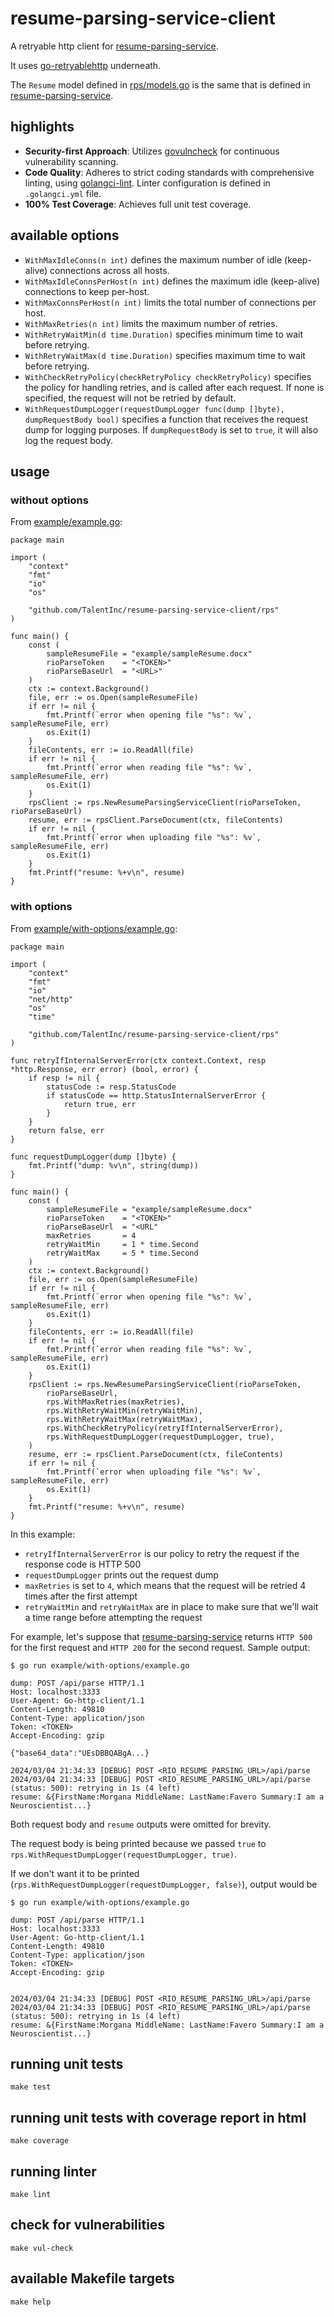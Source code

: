 # resume-parsing-service-client

A retryable http client for [resume-parsing-service](https://github.com/resume-io/resume-parsing-service).

It uses [go-retryablehttp](https://github.com/hashicorp/go-retryablehttp) underneath.

The `Resume` model defined in [rps/models.go](./rps/models.go) is the same that is defined in [resume-parsing-service](https://github.com/resume-io/resume-parsing-service).

## highlights

- **Security-first Approach**: Utilizes [govulncheck](https://pkg.go.dev/golang.org/x/vuln/cmd/govulncheck) for continuous vulnerability scanning.
- **Code Quality**: Adheres to strict coding standards with comprehensive linting, using [golangci-lint](https://github.com/golangci/golangci-lint). Linter configuration is defined in `.golangci.yml` file.
- **100% Test Coverage**: Achieves full unit test coverage.

## available options

- `WithMaxIdleConns(n int)` defines the maximum number of idle (keep-alive) connections across all hosts.
- `WithMaxIdleConnsPerHost(n int)` defines the maximum idle (keep-alive) connections to keep per-host.
- `WithMaxConnsPerHost(n int)` limits the total number of connections per host.
- `WithMaxRetries(n int)` limits the maximum number of retries.
- `WithRetryWaitMin(d time.Duration)` specifies minimum time to wait before retrying.
- `WithRetryWaitMax(d time.Duration)` specifies maximum time to wait before retrying.
- `WithCheckRetryPolicy(checkRetryPolicy checkRetryPolicy)` specifies the policy for handling retries, and is called after each request. If none is specified, the request will not be retried by default.
- `WithRequestDumpLogger(requestDumpLogger func(dump []byte), dumpRequestBody bool)` specifies a function that receives the request dump for logging purposes. If `dumpRequestBody` is set to `true`, it will also log the request body.

## usage

### without options

From [example/example.go](./example/example.go):

```
package main

import (
	"context"
	"fmt"
	"io"
	"os"

	"github.com/TalentInc/resume-parsing-service-client/rps"
)

func main() {
	const (
		sampleResumeFile = "example/sampleResume.docx"
		rioParseToken    = "<TOKEN>"
		rioParseBaseUrl  = "<URL>"
	)
	ctx := context.Background()
	file, err := os.Open(sampleResumeFile)
	if err != nil {
		fmt.Printf(`error when opening file "%s": %v`, sampleResumeFile, err)
		os.Exit(1)
	}
	fileContents, err := io.ReadAll(file)
	if err != nil {
		fmt.Printf(`error when reading file "%s": %v`, sampleResumeFile, err)
		os.Exit(1)
	}
	rpsClient := rps.NewResumeParsingServiceClient(rioParseToken, rioParseBaseUrl)
	resume, err := rpsClient.ParseDocument(ctx, fileContents)
	if err != nil {
		fmt.Printf(`error when uploading file "%s": %v`, sampleResumeFile, err)
		os.Exit(1)
	}
	fmt.Printf("resume: %+v\n", resume)
}

```

### with options

From [example/with-options/example.go](./example/with-options/example.go):

```
package main

import (
	"context"
	"fmt"
	"io"
	"net/http"
	"os"
	"time"

	"github.com/TalentInc/resume-parsing-service-client/rps"
)

func retryIfInternalServerError(ctx context.Context, resp *http.Response, err error) (bool, error) {
	if resp != nil {
		statusCode := resp.StatusCode
		if statusCode == http.StatusInternalServerError {
			return true, err
		}
	}
	return false, err
}

func requestDumpLogger(dump []byte) {
	fmt.Printf("dump: %v\n", string(dump))
}

func main() {
	const (
		sampleResumeFile = "example/sampleResume.docx"
		rioParseToken    = "<TOKEN>"
		rioParseBaseUrl  = "<URL"
		maxRetries       = 4
		retryWaitMin     = 1 * time.Second
		retryWaitMax     = 5 * time.Second
	)
	ctx := context.Background()
	file, err := os.Open(sampleResumeFile)
	if err != nil {
		fmt.Printf(`error when opening file "%s": %v`, sampleResumeFile, err)
		os.Exit(1)
	}
	fileContents, err := io.ReadAll(file)
	if err != nil {
		fmt.Printf(`error when reading file "%s": %v`, sampleResumeFile, err)
		os.Exit(1)
	}
	rpsClient := rps.NewResumeParsingServiceClient(rioParseToken,
		rioParseBaseUrl,
		rps.WithMaxRetries(maxRetries),
		rps.WithRetryWaitMin(retryWaitMin),
		rps.WithRetryWaitMax(retryWaitMax),
		rps.WithCheckRetryPolicy(retryIfInternalServerError),
		rps.WithRequestDumpLogger(requestDumpLogger, true),
	)
	resume, err := rpsClient.ParseDocument(ctx, fileContents)
	if err != nil {
		fmt.Printf(`error when uploading file "%s": %v`, sampleResumeFile, err)
		os.Exit(1)
	}
	fmt.Printf("resume: %+v\n", resume)
}

```

In this example:

- `retryIfInternalServerError` is our policy to retry the request if the response code is HTTP 500
- `requestDumpLogger` prints out the request dump
- `maxRetries` is set to `4`, which means that the request will be retried 4 times after the first attempt
- `retryWaitMin` and `retryWaitMax` are in place to make sure that we'll wait a time range before attempting the request

For example, let's suppose that [resume-parsing-service](https://github.com/resume-io/resume-parsing-service) returns `HTTP 500` for the first request and `HTTP 200` for the second request. Sample output:

```
$ go run example/with-options/example.go 

dump: POST /api/parse HTTP/1.1
Host: localhost:3333
User-Agent: Go-http-client/1.1
Content-Length: 49810
Content-Type: application/json
Token: <TOKEN>
Accept-Encoding: gzip

{"base64_data":"UEsDBBQABgA...}

2024/03/04 21:34:33 [DEBUG] POST <RIO_RESUME_PARSING_URL>/api/parse
2024/03/04 21:34:33 [DEBUG] POST <RIO_RESUME_PARSING_URL>/api/parse (status: 500): retrying in 1s (4 left)
resume: &{FirstName:Morgana MiddleName: LastName:Favero Summary:I am a Neuroscientist...}
```

Both request body and `resume` outputs were omitted for brevity.

The request body is being printed because we passed `true` to `rps.WithRequestDumpLogger(requestDumpLogger, true)`.

If we don't want it to be printed (`rps.WithRequestDumpLogger(requestDumpLogger, false)`), output would be

```
$ go run example/with-options/example.go 

dump: POST /api/parse HTTP/1.1
Host: localhost:3333
User-Agent: Go-http-client/1.1
Content-Length: 49810
Content-Type: application/json
Token: <TOKEN>
Accept-Encoding: gzip


2024/03/04 21:34:33 [DEBUG] POST <RIO_RESUME_PARSING_URL>/api/parse
2024/03/04 21:34:33 [DEBUG] POST <RIO_RESUME_PARSING_URL>/api/parse (status: 500): retrying in 1s (4 left)
resume: &{FirstName:Morgana MiddleName: LastName:Favero Summary:I am a Neuroscientist...}
```

## running unit tests

```
make test
```

## running unit tests with coverage report in html

```
make coverage
```

## running linter

```
make lint
```

## check for vulnerabilities

```
make vul-check
```

## available Makefile targets

```
make help
```